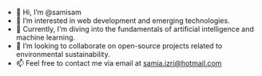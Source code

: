 - 👋 Hi, I’m @samisam
- 👀 I’m interested in web development and emerging technologies.
- 🌱 Currently, I'm diving into the fundamentals of artificial intelligence and machine learning.
- 💞️ I’m looking to collaborate on open-source projects related to environmental sustainability.
- 📫 Feel free to contact me via email at samia.izri@hotmail.com
<!---
samisam/samisam is a ✨ special ✨ repository because its `README.md` (this file) appears on your GitHub profile.
You can click the Preview link to take a look at your changes.
--->
